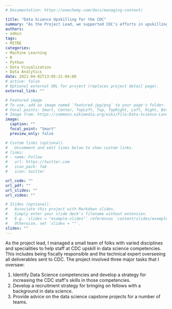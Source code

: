 ```yaml
---
# Documentation: https://wowchemy.com/docs/managing-content/

title: "Data Science Upskilling for the CDC"
summary: "As the Project Lead, we supported CDC's efforts in upskilling their staff in a variety of data science competencies from time series regression to data wrangling to communicating your results to all audiences."
authors: 
- admin
tags: 
- MITRE
categories: 
- Machine Learning
- R
- Python
- Data Visualization
- Data Analytics
date: 2021-04-02T13:05:31-04:00
# active: false 
# Optional external URL for project (replaces project detail page).
external_link: ""

# Featured image
# To use, add an image named `featured.jpg/png` to your page's folder.
# Focal points: Smart, Center, TopLeft, Top, TopRight, Left, Right, BottomLeft, Bottom, BottomRight.
# Image from: https://commons.wikimedia.org/wiki/File:Data-Science-Landscape.jpg
image:
  caption: ""
  focal_point: "Smart"
  preview_only: false

# Custom links (optional).
#   Uncomment and edit lines below to show custom links.
# links:
# - name: Follow
#   url: https://twitter.com
#   icon_pack: fab
#   icon: twitter

url_code: ""
url_pdf: ""
url_slides: ""
url_video: ""

# Slides (optional).
#   Associate this project with Markdown slides.
#   Simply enter your slide deck's filename without extension.
#   E.g. `slides = "example-slides"` references `content/slides/example-slides.md`.
#   Otherwise, set `slides = ""`.
slides: ""
---
```


As the project lead, I managed a small team of folks with varied disciplines and specialities to help staff at CDC upskill in data science competencies. This includes being fiscally responsible and the technical expert overseeing all deliverables sent to CDC. The project involved three major tasks that I oversaw:

1. Identify Data Science competencies and develop a strategy for increasing the CDC staff's skills in those competencies. 
2. Develop a recruitment strategy for bringing on fellows with a background in data science.
3. Provide advice on the data science capstone projects for a number of teams. 